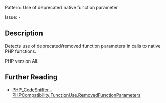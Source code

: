 Pattern: Use of deprecated native function parameter

Issue: -

## Description

Detects use of deprecated/removed function parameters in calls to native PHP functions.

PHP version All.

## Further Reading

* [PHP_CodeSniffer - PHPCompatibility.FunctionUse.RemovedFunctionParameters](https://github.com/PHPCompatibility/PHPCompatibility/tree/develop/PHPCompatibility/Sniffs/FunctionUse/RemovedFunctionParametersSniff.php)